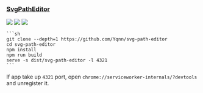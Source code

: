 ### [SvgPathEditor](https://github.com/Yqnn/svg-path-editor)

![](https://img.shields.io/github/license/Yqnn/svg-path-editor)
[![](https://img.shields.io/github/last-commit/scillidan/svg-path-editor/master?label=last%20commit%20(fork))](https://github.com/scillidan/svg-path-editor)
![](https://img.shields.io/badge/Vercel-black?style=flat&logo=Vercel&logoColor=white)

````{tab} From source
```sh
git clone --depth=1 https://github.com/Yqnn/svg-path-editor
cd svg-path-editor
npm install
npm run build
serve -s dist/svg-path-editor -l 4321
```
````

If app take up `4321` port, open `chrome://serviceworker-internals/?devtools` and unregister it.